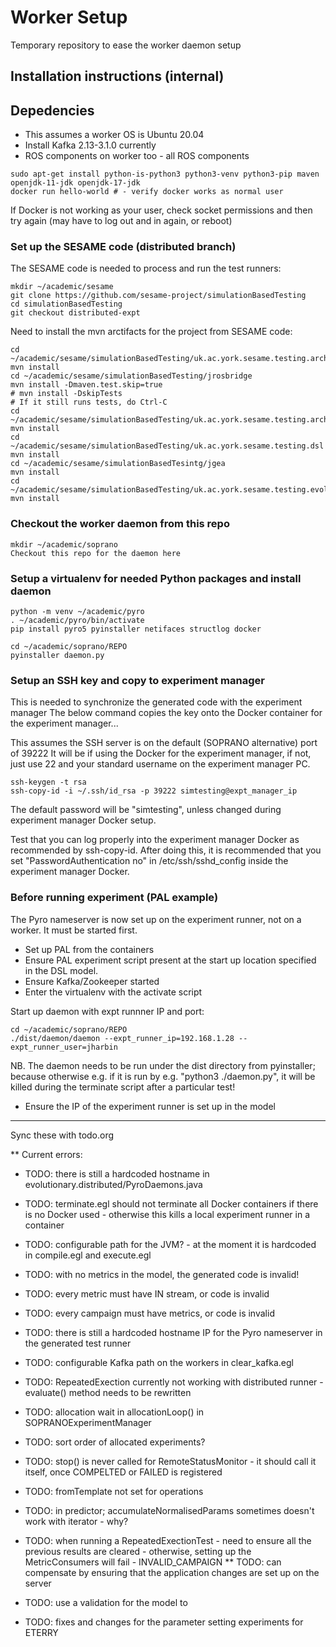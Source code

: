 # Worker Setup
Temporary repository to ease the worker daemon setup

## Installation instructions (internal)

## Depedencies

* This assumes a worker OS is Ubuntu 20.04
* Install Kafka 2.13-3.1.0 currently
* ROS components on worker too - all ROS components

```
sudo apt-get install python-is-python3 python3-venv python3-pip maven openjdk-11-jdk openjdk-17-jdk
docker run hello-world # - verify docker works as normal user

```

If Docker is not working as your user, check socket permissions and then try again
(may have to log out and in again, or reboot)

### Set up the SESAME code (distributed branch)

The SESAME code is needed to process and run the test runners:

```
mkdir ~/academic/sesame
git clone https://github.com/sesame-project/simulationBasedTesting
cd simulationBasedTesting
git checkout distributed-expt
```

Need to install the mvn arctifacts for the project from SESAME code:

```
cd ~/academic/sesame/simulationBasedTesting/uk.ac.york.sesame.testing.architecture
mvn install
cd ~/academic/sesame/simulationBasedTesting/jrosbridge
mvn install -Dmaven.test.skip=true
# mvn install -DskipTests
# If it still runs tests, do Ctrl-C
cd ~/academic/sesame/simulationBasedTesting/uk.ac.york.sesame.testing.architecture.ros
mvn install
cd ~/academic/sesame/simulationBasedTesting/uk.ac.york.sesame.testing.dsl
mvn install
cd ~/academic/sesame/simulationBasedTesintg/jgea
mvn install
cd ~/academic/sesame/simulationBasedTesting/uk.ac.york.sesame.testing.evolutionary
mvn install
```

### Checkout the worker daemon from this repo

```
mkdir ~/academic/soprano
Checkout this repo for the daemon here
```

### Setup a virtualenv for needed Python packages and install daemon

```
python -m venv ~/academic/pyro
. ~/academic/pyro/bin/activate
pip install pyro5 pyinstaller netifaces structlog docker

cd ~/academic/soprano/REPO
pyinstaller daemon.py
```

### Setup an SSH key and copy to experiment manager
This is needed to synchronize the generated code with the experiment manager
The below command copies the key onto the Docker container for the experiment manager...

This assumes the SSH server is on the default (SOPRANO alternative) port of 39222
It will be if using the Docker for the experiment manager, if not, just use
22 and your standard username on the experiment manager PC.

```
ssh-keygen -t rsa
ssh-copy-id -i ~/.ssh/id_rsa -p 39222 simtesting@expt_manager_ip
```

The default password will be "simtesting", unless changed during
experiment manager Docker setup.

Test that you can log properly into the experiment manager Docker as recommended by
ssh-copy-id. After doing this, it is recommended that you set "PasswordAuthentication no"
in /etc/ssh/sshd_config inside the experiment manager Docker.


### Before running experiment (PAL example)
The Pyro nameserver is now set up on the experiment runner, not on a worker.
It must be started first.

* Set up PAL from the containers
* Ensure PAL experiment script present at the start up location specified in the DSL model.
* Ensure Kafka/Zookeeper started
* Enter the virtualenv with the activate script

Start up daemon with expt runnner IP and port:
```
cd ~/academic/soprano/REPO
./dist/daemon/daemon --expt_runner_ip=192.168.1.28 --expt_runner_user=jharbin
```

NB. The daemon needs to be run under the dist directory from
pyinstaller; because otherwise e.g. if it is run by e.g. "python3 ./daemon.py", it will be
killed during the terminate script after a particular test!

* Ensure the IP of the experiment runner is set up in the model

-----------------------------------------------------
Sync these with todo.org

** Current errors:

* TODO: there is still a hardcoded hostname in evolutionary.distributed/PyroDaemons.java
* TODO: terminate.egl should not terminate all Docker containers if there is no Docker used - otherwise this kills a local experiment runner in a container
* TODO: configurable path for the JVM? - at the moment it is hardcoded in compile.egl and execute.egl

* TODO: with no metrics in the model, the generated code is invalid!
* TODO: every metric must have IN stream, or code is invalid
* TODO: every campaign must have metrics, or code is invalid

* TODO: there is still a hardcoded hostname IP for the Pyro nameserver in the generated test runner

* TODO: configurable Kafka path on the workers in clear_kafka.egl

* TODO: RepeatedExection currently not working with distributed runner - evaluate() method needs to be rewritten
* TODO: allocation wait in allocationLoop() in SOPRANOExperimentManager
* TODO: sort order of allocated experiments?

* TODO: stop() is never called for RemoteStatusMonitor - it should call it itself, once COMPELTED or FAILED is registered

* TODO: fromTemplate not set for operations
* TODO: in predictor; accumulateNormalisedParams sometimes doesn't work with iterator - why?

* TODO: when running a RepeatedExectionTest - need to ensure all the previous results are cleared - otherwise, setting up the MetricConsumers will fail - INVALID_CAMPAIGN
** TODO: can compensate by ensuring that the application changes are set up on the server

* TODO: use a validation for the model to 
* TODO: fixes and changes for the parameter setting experiments for ETERRY
